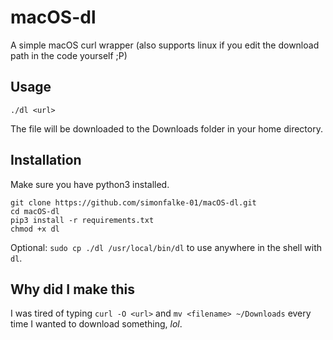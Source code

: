 # macOS-dl
A simple macOS curl wrapper (also supports linux if you edit the download path in the code yourself ;P)

## Usage
```
./dl <url>
```
The file will be downloaded to the Downloads folder in your home directory.

## Installation
Make sure you have python3 installed.
```
git clone https://github.com/simonfalke-01/macOS-dl.git
cd macOS-dl
pip3 install -r requirements.txt
chmod +x dl
```
Optional: `sudo cp ./dl /usr/local/bin/dl` to use anywhere in the shell with `dl`.

## Why did I make this
I was tired of typing `curl -O <url>` and `mv <filename> ~/Downloads` every time I wanted to download something, *lol*.
